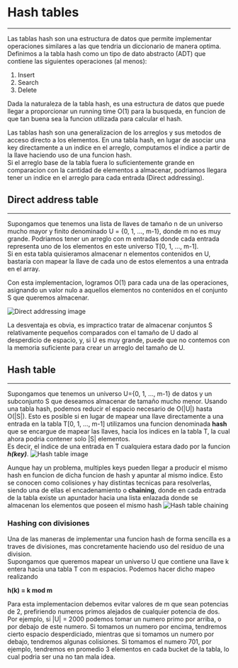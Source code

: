 # Hash tables

---

Las tablas hash son una estructura de datos que permite implementar operaciones similares a las que tendria un diccionario de manera optima.
Definimos a la tabla hash como un tipo de dato abstracto (ADT) que contiene las siguientes operaciones (al menos):  
1. Insert
2. Search
3. Delete  

Dada la naturaleza de la tabla hash, es una estructura de datos que puede llegar a proporcionar un running time
O(1) para la busqueda, en funcion de que tan buena sea la funcion utilizada para calcular el hash.  

Las tablas hash son una generalizacion de los arreglos y sus metodos de acceso directo a los elementos. En una tabla hash,
en lugar de asociar una key directamente a un indice en el arreglo, computamos el indice a partir de la llave haciendo
uso de una funcion hash.  
Si el arreglo base de la tabla fuera lo suficientemente grande en comparacion con la cantidad de elementos a almacenar,
podriamos llegara tener un indice en el arreglo para cada entrada (Direct addressing).  

## Direct address table

--- 

Supongamos que tenemos una lista de llaves de tamaño n de un universo mucho mayor y finito denominado U = {0, 1, ..., m-1}, donde m no es muy grande.
Podriamos tener un arreglo con m entradas donde cada entrada representa uno de los elementos en este universo T[0, 1, ..., m-1].  
Si en esta tabla quisieramos almacenar n elementos contenidos en U, bastaria con mapear la llave de cada uno de estos elementos
a una entrada en el array.

Con esta implementacion, logramos O(1) para cada una de las operaciones, asignando un valor 
nulo a aquellos elementos no contenidos en el conjunto S que queremos almacenar.  

![Direct addressing image](https://www.kindsonthegenius.com/wp-content/uploads/2020/09/Direct-Address-Table-1.jpg)

La desventaja es obvia, es impractico tratar de almacenar conjuntos S relativamente pequeños comparados con el
tamaño de U dado al desperdicio de espacio, y, si U es muy grande, puede que no contemos con la memoria
suficiente para crear un arreglo del tamaño de U.

##  Hash table

---

Supongamos que tenemos un universo U={0, 1, ..., m-1} de datos y un subconjunto S que deseamos almacenar
de tamaño mucho menor. Usando una tabla hash, podemos reducir el espacio necesario de 
O(|U|) hasta O(|S|).
Esto es posible si en lugar de mapear una llave directamente a una entrada en la tabla T[0, 1, ..., m-1]
utilizamos una funcion denominada **hash** que se encargue de mapear las llaves, hacia los indices en la tabla T, la cual
ahora podria contener solo |S| elementos.  
Es decir, el indice de una entrada en T cualquiera estara dado por la funcion ***h(key)***.
![Hash table image](https://khalilstemmler.com/img/blog/data-structures/hash-tables/hash-table.png)

Aunque hay un problema, multiples keys pueden llegar a producir el mismo hash en funcion de dicha funcion de hash y apuntar al mismo indice. Esto se conocen como colisiones y hay distintas tecnicas para resolverlas, siendo una de ellas 
el encadenamiento o **chaining**, donde en cada entrada de la tabla existe un apuntador hacia una lista enlazada donde
se almacenan los elementos que poseen el mismo hash
![Hash table chaining](https://upload.wikimedia.org/wikipedia/commons/thumb/d/d0/Hash_table_5_0_1_1_1_1_1_LL.svg/450px-Hash_table_5_0_1_1_1_1_1_LL.svg.png)

### Hashing con divisiones
Una de las maneras de implementar una funcion hash de forma sencilla es a traves de divisiones, mas concretamente haciendo uso del residuo de una division.  
Supongamos que queremos mapear un universo U que contiene una llave k entera hacia una tabla T con m espacios. Podemos hacer dicho mapeo realizando  

**h(k) = k mod m**  
 
Para esta implementacion debemos evitar valores de m que sean potencias de 2, prefiriendo numeros primos alejados de cualquier potencia de dos.
Por ejemplo, si |U| = 2000 podemos tomar un numero primo por arriba, o por debajo de este numero. Si tomamos un numero por encima, tendremos cierto espacio desperdiciado, mientras
que si tomamos un numero por debajo, tendremos algunas colisiones.
Si tomamos el numero 701, por ejemplo, tendremos en promedio 3 elementos en cada bucket de la tabla, lo cual podria ser una no tan mala idea.